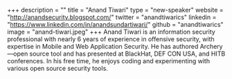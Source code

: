 +++
description = ""
title = "Anand Tiwari"
type = "new-speaker"
website = "http://anandsecurity.blogspot.com/"
twitter = "anandtiwarics"
linkedin = "https://www.linkedin.com/in/anandsundartiwari/"
github = "anandtiwarics"
image = "anand-tiwari.jpeg"
+++
Anand Tiwari is an information security professional with nearly 6 years of experience in offensive security, with expertise in Mobile and Web Application Security. He has authored Archery—open source tool and has presented at BlackHat, DEF CON USA, and HITB conferences. In his free time, he enjoys coding and experimenting with various open source security tools.